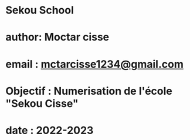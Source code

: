 # Sekou School
# author: Moctar cisse
# email : mctarcisse1234@gmail.com
# Objectif : Numerisation de l'école "Sekou Cisse"
# date : 2022-2023
